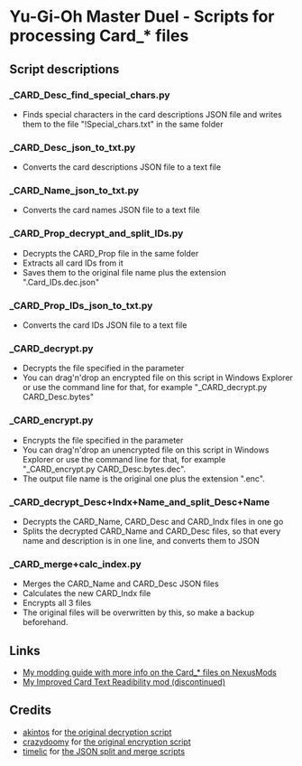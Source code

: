 # Yu-Gi-Oh Master Duel - Scripts for processing Card_* files

## Script descriptions

### _CARD_Desc_find_special_chars.py
* Finds special characters in the card descriptions JSON file and writes them to the file "!Special_chars.txt" in the same folder

### _CARD_Desc_json_to_txt.py
* Converts the card descriptions JSON file to a text file

### _CARD_Name_json_to_txt.py
* Converts the card names JSON file to a text file

### _CARD_Prop_decrypt_and_split_IDs.py
* Decrypts the CARD_Prop file in the same folder
* Extracts all card IDs from it
* Saves them to the original file name plus the extension ".Card_IDs.dec.json"

### _CARD_Prop_IDs_json_to_txt.py
* Converts the card IDs JSON file to a text file

### _CARD_decrypt.py
* Decrypts the file specified in the parameter
* You can drag'n'drop an encrypted file on this script in Windows Explorer or use the command line for that, for example "_CARD_decrypt.py CARD_Desc.bytes"

### _CARD_encrypt.py
* Encrypts the file specified in the parameter
* You can drag'n'drop an unencrypted file on this script in Windows Explorer or use the command line for that, for example "_CARD_encrypt.py CARD_Desc.bytes.dec".
* The output file name is the original one plus the extension ".enc".

### _CARD_decrypt_Desc+Indx+Name_and_split_Desc+Name
* Decrypts the CARD_Name, CARD_Desc and CARD_Indx files in one go
* Splits the decrypted CARD_Name and CARD_Desc files, so that every name and description is in one line, and converts them to JSON

### _CARD_merge+calc_index.py
* Merges the CARD_Name and CARD_Desc JSON files
* Calculates the new CARD_Indx file
* Encrypts all 3 files
* The original files will be overwritten by this, so make a backup beforehand.

## Links
* [My modding guide with more info on the Card_* files on NexusMods](https://www.nexusmods.com/yugiohmasterduel/articles/3)
* [My Improved Card Text Readibility mod (discontinued)](https://github.com/RndUser0/YGOMD-Improve_Card_Text_Readibility)
 
## Credits
* [akintos](https://gist.github.com/akintos) for [the original decryption script](https://gist.github.com/akintos/04e2494c62184d2d4384078b0511673b)
* [crazydoomy](https://github.com/crazydoomy) for [the original encryption script](https://discord.com/channels/747402959117353022/938180052984659979/959192997667422228)
* [timelic](https://github.com/timelic) for [the JSON split and merge scripts](https://github.com/timelic/master-duel-chinese-translation-switch)
